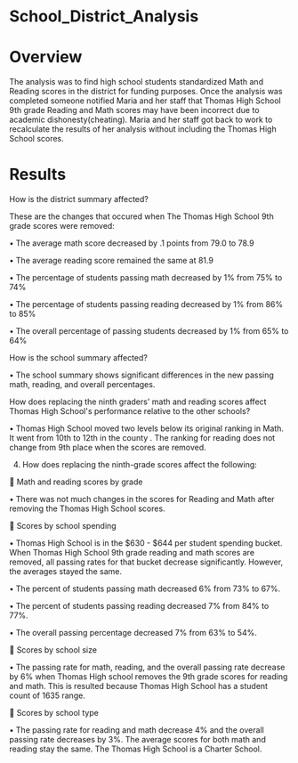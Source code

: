 # School_District_Analysis

# Overview

The analysis was to find high school students standardized Math and Reading scores in the district for funding purposes. Once the analysis was completed someone notified Maria and her staff that  Thomas High School  9th grade Reading and Math scores may have been incorrect due to academic dishonesty(cheating). Maria and her staff got back to work to recalculate the results of her analysis without including the Thomas High School scores. 

# Results

How is the district summary affected?

These are the changes that occured when The Thomas High School 9th grade scores were removed:

•	The average math score decreased by .1 points from 79.0 to 78.9

•	The average reading score remained the same at 81.9

•	The percentage of students passing math decreased by 1% from 75% to 74%

•	The percentage of students passing reading decreased by 1% from 86% to 85%

•	The overall percentage of passing students decreased by 1% from 65% to 64%

How is the school summary affected?

•	The school summary shows significant differences in the new passing math, reading, and overall percentages.

How does replacing the ninth graders' math and reading scores affect Thomas High School's performance relative to the other schools?

•	Thomas High School moved two levels below its original ranking in Math. It went from 10th to 12th  in the county . The ranking for reading does not change from 9th place when the scores are removed.

4.	How does replacing the ninth-grade scores affect the following:

	Math and reading scores by grade

•	There was not much changes in the scores for Reading and Math after removing the Thomas High School scores.

	Scores by school spending

•	Thomas High School is in the $630 - $644 per student spending bucket. When Thomas High School 9th grade reading and math scores are removed, all passing rates for that bucket decrease significantly. However, the averages stayed the same.

•	The percent of students passing math decreased 6% from 73% to 67%.

•	The percent of students passing reading decreased 7% from 84% to 77%.

•	The overall passing percentage decreased 7% from 63% to 54%.

	Scores by school size

•	The passing rate for math, reading, and the overall passing rate decrease by 6% when Thomas High school removes the 9th grade scores for reading and math. This is resulted because Thomas High School has a student count of 1635 range. 

	Scores by school type

•	The passing rate for reading and math decrease 4% and the overall passing rate decreases by 3%. The average scores for both math and reading stay the same. The Thomas High School is a Charter School.

